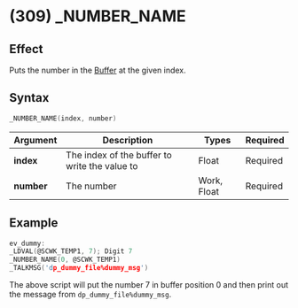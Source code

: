 # (309) _NUMBER_NAME

## Effect

Puts the number in the [Buffer](../../../dictionary/glossary.md#text-output-buffer) at the given index.

## Syntax

```c
_NUMBER_NAME(index, number)
```

| Argument | Description | Types | Required |
| - | - | - | - |
| **index** | The index of the buffer to write the value to | Float | Required |
| **number** | The number | Work, Float | Required |

## Example

```c
ev_dummy:
_LDVAL(@SCWK_TEMP1, 7); Digit 7
_NUMBER_NAME(0, @SCWK_TEMP1)
_TALKMSG('dp_dummy_file%dummy_msg')
```

The above script will put the number 7 in buffer position 0 and then print out the message from `dp_dummy_file%dummy_msg`.
